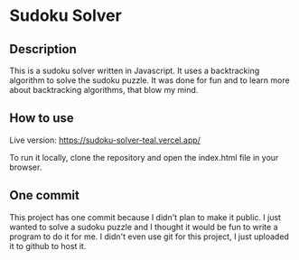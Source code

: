 # Sudoku Solver

## Description

This is a sudoku solver written in Javascript. It uses a backtracking algorithm to solve the sudoku puzzle.
It was done for fun and to learn more about backtracking algorithms, that blow my mind.

## How to use
Live version: https://sudoku-solver-teal.vercel.app/

To run it locally, clone the repository and open the index.html file in your browser.

## One commit

This project has one commit because I didn't plan to make it public. I just wanted to solve a sudoku puzzle and I thought it would be fun to write a program to do it for me. I didn't even use git for this project, I just uploaded it to github to host it.